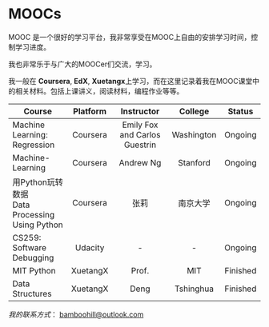 # MOOCs

MOOC 是一个很好的学习平台，我非常享受在MOOC上自由的安排学习时间，控制学习进度。

我也非常乐于与广大的MOOCer们交流，学习。

我一般在 **Coursera**, **EdX**, **Xuetangx**上学习，而在这里记录着我在MOOC课堂中的相关材料。包括上课讲义，阅读材料，编程作业等等。

| Course             |  Platform  |  Instructor |  College          | Status|
| ------------------ |  :-------: |  :-------:  |:-----:            |:-----:|
|Machine Learning: Regression|Coursera|Emily Fox and Carlos Guestrin| Washington|Ongoing|
| Machine-Learning   |  Coursera  | Andrew Ng   |  Stanford|Ongoing|
| 用Python玩转数据<br>Data Processing Using Python|  Coursera  | 张莉   |  南京大学|Ongoing|
| CS259: Software Debugging |  Udacity  |-|-|   Ongoing |
| MIT Python   |  XuetangX  |  Prof.   |  MIT   |   Finished |
| Data Structures   |  XuetangX  | Deng   |  Tshinghua|  Finished|





*我的联系方式*：
<bamboohill@outlook.com>
